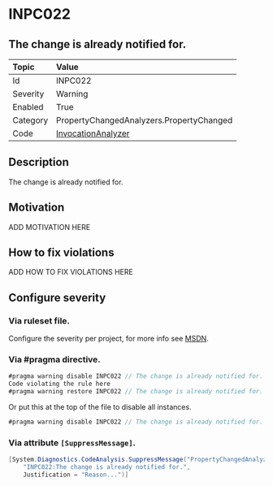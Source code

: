# INPC022
## The change is already notified for.

| Topic    | Value
| :--      | :--
| Id       | INPC022
| Severity | Warning
| Enabled  | True
| Category | PropertyChangedAnalyzers.PropertyChanged
| Code     | [InvocationAnalyzer]([InvocationAnalyzer](https://github.com/DotNetAnalyzers/PropertyChangedAnalyzers/blob/master/PropertyChangedAnalyzers/Analyzers/InvocationAnalyzer.cs))

## Description

The change is already notified for.

## Motivation

ADD MOTIVATION HERE

## How to fix violations

ADD HOW TO FIX VIOLATIONS HERE

<!-- start generated config severity -->
## Configure severity

### Via ruleset file.

Configure the severity per project, for more info see [MSDN](https://msdn.microsoft.com/en-us/library/dd264949.aspx).

### Via #pragma directive.
```C#
#pragma warning disable INPC022 // The change is already notified for.
Code violating the rule here
#pragma warning restore INPC022 // The change is already notified for.
```

Or put this at the top of the file to disable all instances.
```C#
#pragma warning disable INPC022 // The change is already notified for.
```

### Via attribute `[SuppressMessage]`.

```C#
[System.Diagnostics.CodeAnalysis.SuppressMessage("PropertyChangedAnalyzers.PropertyChanged", 
    "INPC022:The change is already notified for.", 
    Justification = "Reason...")]
```
<!-- end generated config severity -->